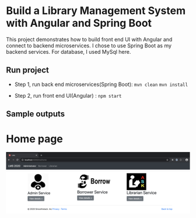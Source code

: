 # Build a Library Management System with Angular and Spring Boot

This project demonstrates how to build front end UI with Angular and connect to backend microservices. I chose to use Spring Boot as my backend services. For database, I used MySql here.

## Run project

- Step 1, run back end microservices(Spring Boot): `mvn clean` `mvn install`

- Step 2, run front end UI(Angular) : `npm start`

## Sample outputs

# Home page

![home page](./web/lms-angular-outputs/output1.png)
